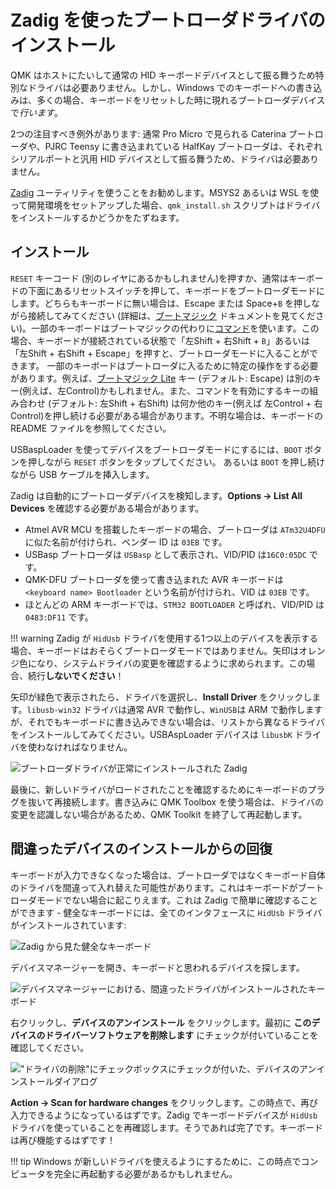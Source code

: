 # Zadig を使ったブートローダドライバのインストール

<!---
  original document: 0.9.43:docs/driver_installation_zadig.md
  git diff 0.9.43 HEAD -- docs/driver_installation_zadig.md | cat
-->

QMK はホストにたいして通常の HID キーボードデバイスとして振る舞うため特別なドライバは必要ありません。しかし、Windows でのキーボードへの書き込みは、多くの場合、キーボードをリセットした時に現れるブートローダデバイスで*行います*。

2つの注目すべき例外があります: 通常 Pro Micro で見られる Caterina ブートローダや、PJRC Teensy に書き込まれている HalfKay ブートローダは、それぞれシリアルポートと汎用 HID デバイスとして振る舞うため、ドライバは必要ありません。

[Zadig](https://zadig.akeo.ie/) ユーティリティを使うことをお勧めします。MSYS2 あるいは WSL を使って開発環境をセットアップした場合、`qmk_install.sh` スクリプトはドライバをインストールするかどうかをたずねます。

## インストール

`RESET` キーコード (別のレイヤにあるかもしれません)を押すか、通常はキーボードの下面にあるリセットスイッチを押して、キーボードをブートローダモードにします。どちらもキーボードに無い場合は、Escape または Space+`B` を押しながら接続してみてください (詳細は、[ブートマジック](feature_bootmagic.md) ドキュメントを見てください)。一部のキーボードはブートマジックの代わりに[コマンド](feature_command.md)を使います。この場合、キーボードが接続されている状態で「左Shift + 右Shift + `B`」あるいは「左Shift + 右Shift + Escape」を押すと、ブートローダモードに入ることができます。
一部のキーボードはブートローダに入るために特定の操作をする必要があります。例えば、[ブートマジック Lite](feature_bootmagic.md#bootmagic-lite) キー (デフォルト: Escape) は別のキー(例えば、左Control)かもしれません。また、コマンドを有効にするキーの組み合わせ (デフォルト: 左Shift + 右Shift) は何か他のキー(例えば 左Control + 右Control)を押し続ける必要がある場合があります。不明な場合は、キーボードの README ファイルを参照してください。

USBaspLoader を使ってデバイスをブートローダモードにするには、`BOOT` ボタンを押しながら `RESET` ボタンをタップしてください。
あるいは `BOOT` を押し続けながら USB ケーブルを挿入します。

Zadig は自動的にブートローダデバイスを検知します。**Options → List All Devices** を確認する必要がある場合があります。

- Atmel AVR MCU を搭載したキーボードの場合、ブートローダは `ATm32U4DFU` に似た名前が付けられ、ベンダー ID は `03EB` です。
- USBasp ブートローダは `USBasp` として表示され、VID/PID は`16C0:05DC` です。
- QMK-DFU ブートローダを使って書き込まれた AVR キーボードは `<keyboard name> Bootloader` という名前が付けられ、VID は `03EB` です。
- ほとんどの ARM キーボードでは、`STM32 BOOTLOADER` と呼ばれ、VID/PID は `0483:DF11` です。

!!! warning
    Zadig が `HidUsb` ドライバを使用する1つ以上のデバイスを表示する場合、キーボードはおそらくブートローダモードではありません。矢印はオレンジ色になり、システムドライバの変更を確認するように求められます。この場合、続行**しないでください**！

矢印が緑色で表示されたら、ドライバを選択し、**Install Driver** をクリックします。`libusb-win32` ドライバは通常 AVR で動作し、`WinUSB`は ARM で動作しますが、それでもキーボードに書き込みできない場合は、リストから異なるドライバをインストールしてみてください。USBAspLoader デバイスは `libusbK` ドライバを使わなければなりません。

![ブートローダドライバが正常にインストールされた Zadig](https://i.imgur.com/b8VgXzx.png)

最後に、新しいドライバがロードされたことを確認するためにキーボードのプラグを抜いて再接続します。書き込みに QMK Toolbox を使う場合は、ドライバの変更を認識しない場合があるため、QMK Toolkit を終了して再起動します。

## 間違ったデバイスのインストールからの回復

キーボードが入力できなくなった場合は、ブートローダではなくキーボード自体のドライバを間違って入れ替えた可能性があります。これはキーボードがブートローダモードでない場合に起こりえます。これは Zadig で簡単に確認することができます - 健全なキーボードには、全てのインタフェースに `HidUsb` ドライバがインストールされています:

![Zadig から見た健全なキーボード](https://i.imgur.com/Hx0E5kC.png)

デバイスマネージャーを開き、キーボードと思われるデバイスを探します。

![デバイスマネージャーにおける、間違ったドライバがインストールされたキーボード](https://i.imgur.com/L3wvX8f.png)

右クリックし、**デバイスのアンインストール** をクリックします。最初に **このデバイスのドライバーソフトウェアを削除します** にチェックが付いていることを確認してください。

!["ドライバの削除"にチェックボックスにチェックが付いた、デバイスのアンインストールダイアログ](https://i.imgur.com/aEs2RuA.png)

**Action → Scan for hardware changes** をクリックします。この時点で、再び入力できるようになっているはずです。Zadig でキーボードデバイスが `HidUsb` ドライバを使っていることを再確認します。そうであれば完了です。キーボードは再び機能するはずです！

!!! tip
    Windows が新しいドライバを使えるようにするために、この時点でコンピュータを完全に再起動する必要があるかもしれません。
